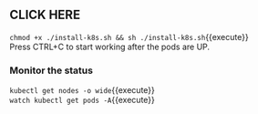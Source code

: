 
## CLICK HERE
`chmod +x ./install-k8s.sh && sh ./install-k8s.sh`{{execute}}  
Press CTRL+C to start working after the pods are UP.  

### Monitor the status
`kubectl get nodes -o wide`{{execute}}  
`watch kubectl get pods -A`{{execute}}  
